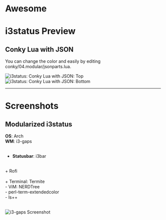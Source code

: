 Awesome
=====================

# i3status Preview

## Conky Lua with JSON

You can change the color and easily by editing conky/04.modular/jsonparts.lua.

![i3status: Conky Lua with JSON: Top][i3status-top]
<br/>
![i3status: Conky Lua with JSON: Bottom][i3status-bottom]


-- -- --

# Screenshots

## Modularized i3status

<strong>OS</strong>: Arch<br/>
<strong>WM</strong>: i3-gaps<br/>
<br/>
  + <strong>Statusbar</strong>: i3bar<br/>
<br/>
  + Rofi<br/>
<br/>
  + Terminal: Termite<br/>
  - ViM: NERDTree<br/>
  - perl-term-extendedcolor<br/>
  - ls++<br/>
<br/>

![i3-gaps Screenshot][picasa-ss-i3gaps-dark]



[picasa-ss-i3gaps-dark]: https://lh3.googleusercontent.com/-z2h94mqwszU/V59JN7KCTyI/AAAAAAAAAsI/Dj76UEcWbnkhowZUobnrj8uwC6aA-VcuwCCo/s0/i3gaps-dark.png
[i3status-top]: https://github.com/epsi-rns/dotfiles/blob/master/i3/readme/conky-lua-json-top.png
[i3status-bottom]: https://github.com/epsi-rns/dotfiles/blob/master/i3/readme/conky-lua-json-bottom.png
